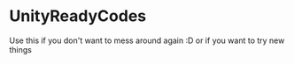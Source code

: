 # UnityReadyCodes
 Use this if you don't want to mess around again :D
or if you want to try new things
